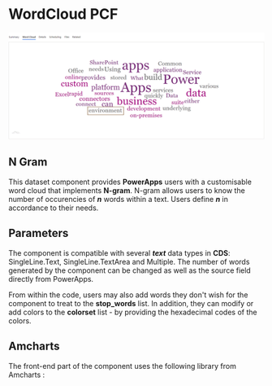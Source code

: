 # WordCloud PCF
  
![](Screenshots/WordCloud.gif)

## N Gram
This dataset component provides **PowerApps** users with a customisable word cloud that implements **N-gram**.
N-gram allows users to know the number of occurencies of **_n_** words within a text. Users define **_n_** in accordance to their needs.
 
## Parameters
The component is compatible with several **_text_** data types in **CDS**: SingleLine.Text, SingleLine.TextArea and Multiple.
The number of words generated by the component can be changed as well as the source field directly from PowerApps.

From within the code, users may also add words they don't wish for the component to treat to the **stop_words** list.
In addition, they can modify or add colors to the **colorset** list - by providing the hexadecimal codes of the colors.

## Amcharts
The front-end part of the component uses the following library from Amcharts : 
[](https://www.amcharts.com/docs/v4/chart-types/wordcloud/)
